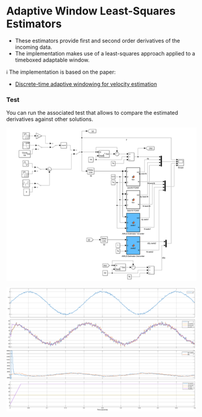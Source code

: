 Adaptive Window Least-Squares Estimators
========================================

- These estimators provide first and second order derivatives of the incoming data.
- The implementation makes use of a least-squares approach applied to a timeboxed adaptable window.

ℹ️ The implementation is based on the paper:
- [Discrete-time adaptive windowing for velocity estimation](https://ieeexplore.ieee.org/document/880606)

### Test
You can run the associated test that allows to compare the estimated derivatives against other solutions.

![test](./assets/test.png)

![results](./assets/results.png)
